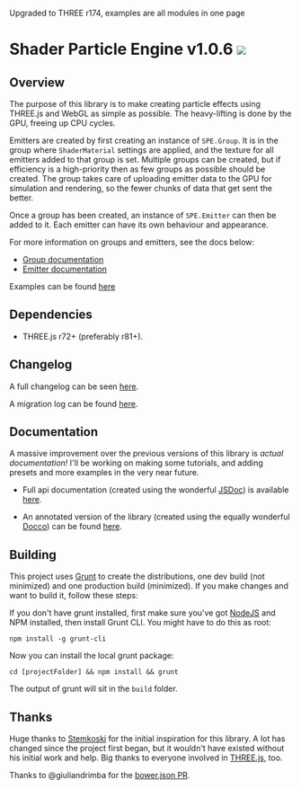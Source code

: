 Upgraded to THREE r174, examples are all modules in one page  

Shader Particle Engine v1.0.6 ![](https://travis-ci.org/squarefeet/ShaderParticleEngine.svg?branch=master)
=============================


Overview
--------
The purpose of this library is to make creating particle effects using THREE.js and WebGL as simple as possible. The heavy-lifting is done by the GPU, freeing up CPU cycles.

Emitters are created by first creating an instance of `SPE.Group`. It is in the group where `ShaderMaterial` settings are applied, and the texture for all emitters added to that group is set. Multiple groups can be created, but if efficiency is a high-priority then as few groups as possible should be created. The group takes care of uploading emitter data to the GPU for simulation and rendering, so the fewer chunks of data that get sent the better.

Once a group has been created, an instance of `SPE.Emitter` can then be added to it. Each emitter can have its own behaviour and appearance.


For more information on groups and emitters, see the docs below:

* [Group documentation](./docs/SPE.Group.md)
* [Emitter documentation](./docs/SPE.Emitter.md)


Examples can be found [here](https://squarefeet.github.io/ShaderParticleEngine/)



Dependencies
------------
* THREE.js r72+ (preferably r81+).



Changelog
---------
A full changelog can be seen [here](./docs/ChangeLog.md).

A migration log can be found [here](./docs/MigrationLog.md).



Documentation
-------------
A massive improvement over the previous versions of this library is _actual documentation!_ I'll be working on making some tutorials, and adding presets and more examples in the very near future.

* Full api documentation (created using the wonderful [JSDoc](http://usejsdoc.org/)) is available [here](https://squarefeet.github.io/ShaderParticleEngine/docs/api/).

* An annotated version of the library (created using the equally wonderful [Docco](https://jashkenas.github.io/docco/)) can be found [here](https://squarefeet.github.io/ShaderParticleEngine/docs/source/SPE.html).




Building
--------
This project uses [Grunt](http://gruntjs.com/) to create the distributions, one dev build (not minimized) and one production build (minimized). If you make changes and want to build it, follow these steps:

If you don't have grunt installed, first make sure you've got [NodeJS](http://nodejs.org/) and NPM installed, then install Grunt CLI. You might have to do this as root:

```npm install -g grunt-cli```

Now you can install the local grunt package:

```cd [projectFolder] && npm install && grunt```

The output of grunt will sit in the `build` folder.


Thanks
------
Huge thanks to [Stemkoski](http://stemkoski.github.io/Three.js/) for the initial inspiration for this library. A lot has changed since the project first began, but it wouldn't have existed without his initial work and help. Big thanks to everyone involved in [THREE.js](https://github.com/mrdoob/three.js), too.

Thanks to @giuliandrimba for the [bower.json PR](https://github.com/squarefeet/ShaderParticleEngine/pull/76).
